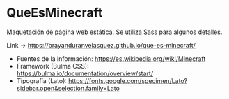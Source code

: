 # QueEsMinecraft
Maquetación de página web estática.
Se utiliza Sass para algunos detalles.

Link -> https://brayanduranvelasquez.github.io/que-es-minecraft/

- Fuentes de la información: https://es.wikipedia.org/wiki/Minecraft
- Framework (Bulma CSS): https://bulma.io/documentation/overview/start/
- Tipografía (Lato): https://fonts.google.com/specimen/Lato?sidebar.open&selection.family=Lato

